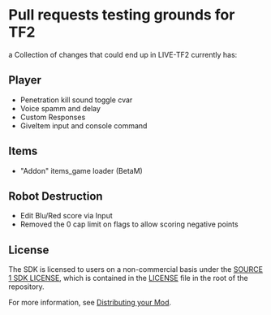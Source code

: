 # Pull requests testing grounds for TF2
a Collection of changes that could end up in LIVE-TF2
currently has:
## Player
- Penetration kill sound toggle cvar
- Voice spamm and delay
- Custom Responses
- GiveItem input and console command
## Items
- "Addon" items_game loader (BetaM)
## Robot Destruction
- Edit Blu/Red score via Input
- Removed the 0 cap limit on flags to allow scoring negative points


## License

The SDK is licensed to users on a non-commercial basis under the [SOURCE 1 SDK LICENSE](LICENSE), which is contained in the [LICENSE](LICENSE) file in the root of the repository.

For more information, see [Distributing your Mod](#markdown-header-distributing-your-mod).

